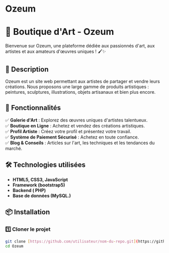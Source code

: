 # Ozeum 
# 🎨 Boutique d'Art - Ozeum

Bienvenue sur Ozeum, une plateforme dédiée aux passionnés d'art, aux artistes et aux amateurs d'œuvres uniques ! 🖌️✨  

## 📌 Description  

Ozeum est un site web permettant aux artistes de partager et vendre leurs créations. Nous proposons une large gamme de produits artistiques : peintures, sculptures, illustrations, objets artisanaux et bien plus encore.  

## 🚀 Fonctionnalités  

✅ **Galerie d'Art** : Explorez des œuvres uniques d'artistes talentueux.  
✅ **Boutique en Ligne** : Achetez et vendez des créations artistiques.  
✅ **Profil Artiste** : Créez votre profil et présentez votre travail.  
✅ **Système de Paiement Sécurisé** : Achetez en toute confiance.  
✅ **Blog & Conseils** : Articles sur l'art, les techniques et les tendances du marché.  

## 🛠️ Technologies utilisées  

- **HTML5, CSS3, JavaScript**  
- **Framework (bootstrap5)**  
- **Backend ( PHP)**  
- **Base de données (MySQL.)**  

## 📦 Installation  

### 1️⃣ Cloner le projet  
```bash
git clone [https://github.com/utilisateur/nom-du-repo.git](https://github.com/Ozeum-project/Ozeum.git)
cd Ozeum
